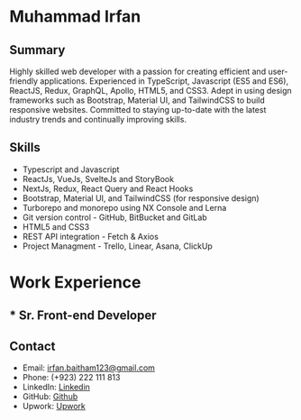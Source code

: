 # Muhammad Irfan

## Summary 
Highly skilled web developer with a passion for creating efficient and user-friendly
applications. Experienced in TypeScript, Javascript (ES5 and ES6), ReactJS, Redux,
GraphQL, Apollo, HTML5, and CSS3. Adept in using design frameworks such as
Bootstrap, Material UI, and TailwindCSS to build responsive websites. Committed to
staying up-to-date with the latest industry trends and continually improving skills.

## Skills
* Typescript and Javascript
* ReactJs, VueJs, SvelteJs and StoryBook
* NextJs, Redux, React Query and React Hooks
* Bootstrap, Material UI, and TailwindCSS (for responsive design)
* Turborepo and monorepo using NX Console and Lerna
* Git version control - GitHub, BitBucket and GitLab
* HTML5 and CSS3
* REST API integration - Fetch & Axios
* Project Managment - Trello, Linear, Asana, ClickUp

# Work Experience
## * Sr. Front-end Developer 


## Contact 
* Email: irfan.baitham123@gmail.com
* Phone: (+923) 222 111 813
* LinkedIn: [Linkedin](https://www.linkedin.com/in/muhammad-irfan-963460126/)
* GitHub: [Github](https://github.com/m-irfan244)
* Upwork: [Upwork](https://www.upwork.com/freelancers/~0128cb34c78d91686f)


